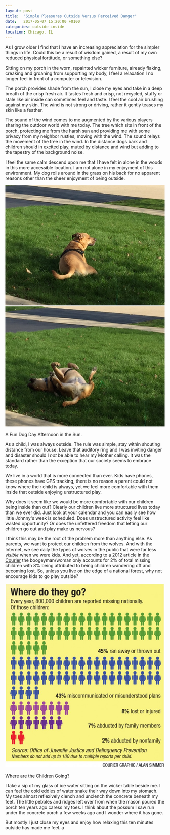 ```yaml
---
layout: post
title:  "Simple Pleasures Outside Versus Perceived Danger"
date:   2017-05-07 15:20:00 +0100
categories: outside inside
location: Chicago, IL
---
```


As I grow older I find that I have an increasing appreciation for the simpler things in life.  Could this be a result of wisdom gained, a result of my own reduced physical fortitude, or something else?

Sitting on my porch in the worn, repainted wicker furniture, already flaking, creaking and groaning from supporting my body, I feel a relaxation I no longer feel in front of a computer or television.

The porch provides shade from the sun, I close my eyes and take in a deep breath of the crisp fresh air.  It tastes fresh and crisp, not recycled, stuffy or stale like air inside can sometimes feel and taste.  I feel the cool air brushing against my skin.  The wind is not strong or driving, rather it gently teases my skin like a feather.

The sound of the wind comes to me augmented by the various players sharing the outdoor world with me today.  The tree which sits in front of the porch, protecting me from the harsh sun and providing me with some privacy from my neighbor rustles, moving with the wind.  The sound relays the movement of the tree in the wind.  In the distance dogs bark and children should in excited play, muted by distance and wind but adding to the tapestry of the background noise.

I feel the same calm descend upon me that I have felt in alone in the woods in this more accessible location.  I am not alone in my enjoyment of this environment.  My dog rolls around in the grass on his back for no apparent reasons other than the sheer enjoyment of being outside.

<div class="post-image post-image--split">
    <img src="/img/post-images/d1.jpg" alt="Dog 1" />
    <img src="/img/post-images/d2.jpg" alt="Dog 2" />
    <p class="post-image-caption">A Fun Dog Day Afternoon in the Sun.</p>
</div>

As a child, I was always outside.  The rule was simple, stay within shouting distance from our house.  Leave that auditory ring and I was inviting danger and disaster should I *not* be able to hear my Mother calling. It was the standard rather than the exception that our society seems to embrace today.

We live in a world that is more connected than ever.  Kids have phones, these phones have GPS tracking, there is no reason a parent could not know where their child is always, yet we feel more comfortable with them inside that outside enjoying unstructured play.  

Why does it seem like we would be more comfortable with our children being inside than out?  Clearly our children live more structured lives today than we ever did.  Just look at your calendar and you can easily see how little Johnny's week is scheduled.  Does unstructured activity feel like wasted opportunity? Or does the unfettered freedom that letting our children go out and play make us nervous?  

I think this may be the root of the problem more than anything else.  As parents, we want to protect our children from the wolves.  And with the Internet, we see daily the types of wolves in the public that were far less *visible* when we were kids.  And yet, according to a 2012 article in the <a href="http://wcfcourier.com/news/evansdale_search/statistics-on-missing-children-daunting/article_22ac5beb-378a-5bc6-b662-124e042c51a6.html">Courier</a> the boogeyman/woman only accounts for 2% of total missing children with 8% being attributed to being children wandering off and becoming lost.  So, unless you live on the edge of a national forest, why not encourage kids to go play outside?  

<div class="post-image">
    <img src="/img/post-images/abduction.jpg" alt="Abduction Percentages" />
    <p class="post-image-caption">Where are the Children Going?</p>
</div>

I take a sip of my glass of ice water sitting on the wicker table beside me.  I can feel the cold eddies of water snake their way down into my stomach.  My toes almost reflexively clench and unclench the concrete beneath my feet.  The little pebbles and ridges left over from when the mason poured the porch ten years ago caress my toes.  I think about the possum I saw run under the concrete porch a few weeks ago and I wonder where it has gone.  

But mostly I just close my eyes and enjoy how relaxing this ten minutes outside has made me feel.
a
